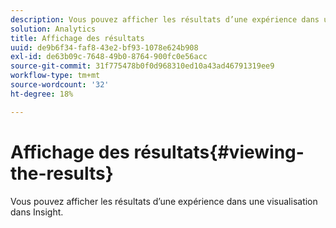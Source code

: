 ```yaml
---
description: Vous pouvez afficher les résultats d’une expérience dans une visualisation dans Insight.
solution: Analytics
title: Affichage des résultats
uuid: de9b6f34-faf8-43e2-bf93-1078e624b908
exl-id: de63b09c-7648-49b0-8764-900fc0e56acc
source-git-commit: 31f775478b0f0d968310ed10a43ad46791319ee9
workflow-type: tm+mt
source-wordcount: '32'
ht-degree: 18%

---
```


# Affichage des résultats{#viewing-the-results}

Vous pouvez afficher les résultats d’une expérience dans une visualisation dans Insight.
